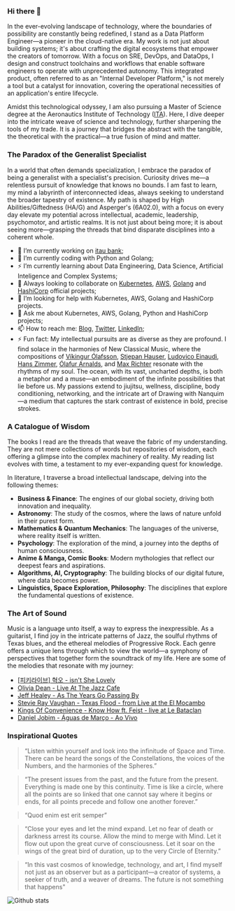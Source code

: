 ### Hi there 👋

<!--
**richardsonlima/richardsonlima** is a ✨ _special_ ✨ repository because its `README.md` (this file) appears on your GitHub profile.

Here are some ideas to get you started:
-->

In the ever-evolving landscape of technology, where the boundaries of possibility are constantly being redefined, I stand as a Data Platform Engineer—a pioneer in the cloud-native era. My work is not just about building systems; it's about crafting the digital ecosystems that empower the creators of tomorrow. With a focus on SRE, DevOps, and DataOps, I design and construct toolchains and workflows that enable software engineers to operate with unprecedented autonomy. This integrated product, often referred to as an "Internal Developer Platform," is not merely a tool but a catalyst for innovation, covering the operational necessities of an application's entire lifecycle.

Amidst this technological odyssey, I am also pursuing a Master of Science degree at the Aeronautics Institute of Technology ([ITA](https://www.timeshighereducation.com/world-university-rankings/technological-institute-aeronautics)). Here, I dive deeper into the intricate weave of science and technology, further sharpening the tools of my trade. It is a journey that bridges the abstract with the tangible, the theoretical with the practical—a true fusion of mind and matter.

### The Paradox of the Generalist Specialist

In a world that often demands specialization, I embrace the paradox of being a generalist with a specialist's precision. Curiosity drives me—a relentless pursuit of knowledge that knows no bounds. I am fast to learn, my mind a labyrinth of interconnected ideas, always seeking to understand the broader tapestry of existence. My path is shaped by High Abilities/Giftedness (HA/G) and Asperger's (6A02.0), with a focus on every day elevate my potential across intellectual, academic, leadership, psychomotor, and artistic realms. It is not just about being more; it is about seeing more—grasping the threads that bind disparate disciplines into a coherent whole.

- 🔭 I’m currently working on [itau bank](https://www.itau.com.br);
- 🌱 I’m currently coding with Python and Golang;
- ⚡ I’m currently learning about Data Engineering, Data Science, Artificial Inteligence and Complex Systems;
- 👯 Always looking to collaborate on [Kubernetes](https://github.com/kubernetes), [AWS](https://github.com/aws), [Golang](https://github.com/golang) and [HashiCorp](https://github.com/hashicorp) official projects;
- 🤔 I’m looking for help with  Kubernetes, AWS, Golang and HashiCorp projects.
- 💬 Ask me about Kubernetes, AWS, Golang, Python and HashiCorp projects;
- 📫 How to reach me: [Blog](https://www.richardsonlima.com.br), [Twitter](https://twitter.com/RichDevSecOps), [LinkedIn](https://www.linkedin.com/in/richardsonlima/);
- ⚡ Fun fact: My intellectual pursuits are as diverse as they are profound. I find solace in the harmonies of New Classical Music, where the compositions of [Víkingur Ólafsson](https://www.youtube.com/watch?v=h3-rNMhIyuQ), [Stjepan Hauser](https://www.youtube.com/watch?v=kn1gcjuhlhg), [Ludovico Einaudi](https://www.youtube.com/watch?v=70cfoPloJq8), [Hans Zimmer](https://www.youtube.com/watch?v=kottjfEd7Zw), [Ólafur Arnalds](https://www.youtube.com/watch?v=Kb34JCz5wvY&t=1213s), and [Max Richter](https://www.youtube.com/watch?v=b_YHE4Sx-08) resonate with the rhythms of my soul. The ocean, with its vast, uncharted depths, is both a metaphor and a muse—an embodiment of the infinite possibilities that lie before us. My passions extend to jiujitsu, wellness, discipline, body conditioning, networking, and the intricate art of Drawing with Nanquim—a medium that captures the stark contrast of existence in bold, precise strokes.

### A Catalogue of Wisdom

The books I read are the threads that weave the fabric of my understanding. They are not mere collections of words but repositories of wisdom, each offering a glimpse into the complex machinery of reality. My reading list evolves with time, a testament to my ever-expanding quest for knowledge.

In literature, I traverse a broad intellectual landscape, delving into the following themes:
- **Business & Finance**: The engines of our global society, driving both innovation and inequality.
- **Astronomy**: The study of the cosmos, where the laws of nature unfold in their purest form.
- **Mathematics & Quantum Mechanics**: The languages of the universe, where reality itself is written.
- **Psychology**: The exploration of the mind, a journey into the depths of human consciousness.
- **Anime & Manga, Comic Books**: Modern mythologies that reflect our deepest fears and aspirations.
- **Algorithms, AI, Cryptography**: The building blocks of our digital future, where data becomes power.
- **Linguistics, Space Exploration, Philosophy**: The disciplines that explore the fundamental questions of existence.
  
### The Art of Sound

Music is a language unto itself, a way to express the inexpressible. As a guitarist, I find joy in the intricate patterns of Jazz, the soulful rhythms of Texas blues, and the ethereal melodies of Progressive Rock. Each genre offers a unique lens through which to view the world—a symphony of perspectives that together form the soundtrack of my life. Here are some of the melodies that resonate with my journey:

- [[피키라이브] 혁오 - isn't She Lovely](https://www.youtube.com/watch?v=bEq_HIQF3XY&list=RDbEq_HIQF3XY&start_radio=1)
- [Olivia Dean - Live At The Jazz Cafe](https://www.youtube.com/watch?v=St7G1F4mu_4&t=1572s)
- [Jeff Healey - As The Years Go Passing By](https://www.youtube.com/watch?v=gIkOaTVu8uM&list=RDgIkOaTVu8uM&start_radio=1)
- [Stevie Ray Vaughan - Texas Flood - from Live at the El Mocambo](https://www.youtube.com/watch?v=KC5H9P4F5Uk)
- [Kings Of Convenience - Know How ft. Feist - live at Le Bataclan](https://www.youtube.com/watch?v=HuJOswNKuwo)
- [Daniel Jobim - Águas de Março - Ao Vivo](https://www.youtube.com/watch?v=achxrz7ixxY&list=RDEMavVpSFR4FaOsgmiSjRFdRg&start_radio=1&rv=ErE2Cpko1XI)

### Inspirational Quotes

> “Listen within yourself and look into the infinitude of Space and Time. There can be heard the songs of the Constellations, the voices of the Numbers, and the harmonies of the Spheres.”

> “The present issues from the past, and the future from the present. Everything is made one by this continuity. Time is like a circle, where all the points are so linked that one cannot say where it begins or ends, for all points precede and follow one another forever.”

> “Quod enim est erit semper”

> “Close your eyes and let the mind expand. Let no fear of death or darkness arrest its course. Allow the mind to merge with Mind. Let it flow out upon the great curve of consciousness. Let it soar on the wings of the great bird of duration, up to the very Circle of Eternity.”

> “In this vast cosmos of knowledge, technology, and art, I find myself not just as an observer but as a participant—a creator of systems, a seeker of truth, and a weaver of dreams. The future is not something that happens"

![Github stats](https://github-readme-stats.vercel.app/api?username=richardsonlima&show_icons=true&title_color=ffffff&icon_color=bb2acf&text_color=daf7dc&bg_color=151515&count_private=true)
